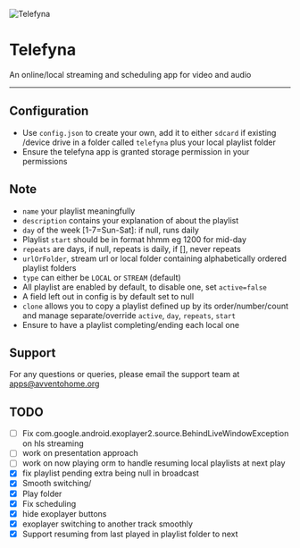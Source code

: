 ![Telefyna](https://avventohome.org/wp-content/uploads/2020/12/telefyna.png "Telefyna")

# Telefyna
An online/local streaming and scheduling app for video and audio
___

## Configuration
*  Use `config.json` to create your own, add it to either `sdcard` if existing /device drive in a folder called `telefyna` plus your local playlist folder
*  Ensure the telefyna app is granted storage permission in your permissions

## Note
* `name` your playlist meaningfully
* `description` contains your explanation of about the playlist
* `day` of the week [1-7=Sun-Sat]: if null, runs daily
* Playlist `start` should be in format hhmm eg 1200 for mid-day
* `repeats` are days, if null, repeats is daily, if [], never repeats
* `urlOrFolder`, stream url or local folder containing alphabetically ordered playlist folders
* `type` can either be `LOCAL` or `STREAM` (default)
* All playlist are enabled by default, to disable one, set `active=false`
* A field left out in config is by default set to null
* `clone` allows you to copy a playlist defined up by its order/number/count and manage separate/override `active`, `day`, `repeats`, `start`
* Ensure to have a playlist completing/ending each local one

## Support
For any questions or queries, please email the support team at apps@avventohome.org


## TODO
- [ ] Fix com.google.android.exoplayer2.source.BehindLiveWindowException on hls streaming
- [ ] work on presentation approach
- [ ] work on now playing orm to handle resuming local playlists at next play
- [x] fix playlist pending extra being null in broadcast
- [x] Smooth switching/
- [x] Play folder
- [x] Fix scheduling
- [x] hide exoplayer buttons
- [x] exoplayer switching to another track smoothly
- [x] Support resuming from last played in playlist folder to next
